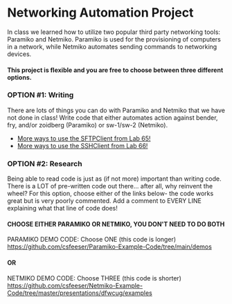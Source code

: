 # Networking Automation Project

In class we learned how to utilize two popular third party networking tools: Paramiko and Netmiko. Paramiko is used for the provisioning of computers in a network, while Netmiko automates sending commands to networking devices.

#### This project is flexible and you are free to choose between three different options.

### OPTION #1: Writing

There are lots of things you can do with Paramiko and Netmiko that we have not done in class! Write code that either automates action against bender, fry, and/or zoidberg (Paramiko) or sw-1/sw-2 (Netmiko). 

- [More ways to use the SFTPClient from Lab 65!](https://docs.paramiko.org/en/stable/api/sftp.html)
- [More ways to use the SSHClient from Lab 66!](https://docs.paramiko.org/en/stable/api/client.html)

### OPTION #2: Research

Being able to read code is just as (if not more) important than writing code. There is a LOT of pre-written code out there... after all, why reinvent the wheel? For this option, choose either of the links below- the code works great but is very poorly commented.
Add a comment to EVERY LINE explaining what that line of code does!

#### CHOOSE EITHER PARAMIKO OR NETMIKO, YOU DON'T NEED TO DO BOTH

PARAMIKO DEMO CODE: Choose ONE (this code is longer)
https://github.com/csfeeser/Paramiko-Example-Code/tree/main/demos

#### OR

NETMIKO DEMO CODE: Choose THREE (this code is shorter)
https://github.com/csfeeser/Netmiko-Example-Code/tree/master/presentations/dfwcug/examples
